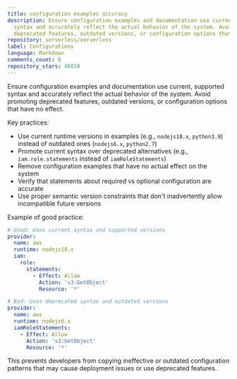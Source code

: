 ```yaml
---
title: configuration examples accuracy
description: Ensure configuration examples and documentation use current, supported
  syntax and accurately reflect the actual behavior of the system. Avoid promoting
  deprecated features, outdated versions, or configuration options that have no effect.
repository: serverless/serverless
label: Configurations
language: Markdown
comments_count: 6
repository_stars: 46810
---
```


Ensure configuration examples and documentation use current, supported syntax and accurately reflect the actual behavior of the system. Avoid promoting deprecated features, outdated versions, or configuration options that have no effect.

Key practices:
- Use current runtime versions in examples (e.g., `nodejs18.x`, `python3.9`) instead of outdated ones (`nodejs6.x`, `python2.7`)
- Promote current syntax over deprecated alternatives (e.g., `iam.role.statements` instead of `iamRoleStatements`)
- Remove configuration examples that have no actual effect on the system
- Verify that statements about required vs optional configuration are accurate
- Use proper semantic version constraints that don't inadvertently allow incompatible future versions

Example of good practice:
```yaml
# Good: Uses current syntax and supported versions
provider:
  name: aws
  runtime: nodejs18.x
  iam:
    role:
      statements:
        - Effect: Allow
          Action: 's3:GetObject'
          Resource: '*'

# Bad: Uses deprecated syntax and outdated versions  
provider:
  name: aws
  runtime: nodejs6.x
  iamRoleStatements:
    - Effect: Allow
      Action: 's3:GetObject'
      Resource: '*'
```

This prevents developers from copying ineffective or outdated configuration patterns that may cause deployment issues or use deprecated features.